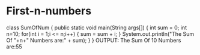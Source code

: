 # First-n-numbers
 class SumOfNum 
 { 
 public static void main(String args[]) 
 { 
 int sum = 0; 
 int n=10; 
 for(int i = 1;i <= n;i++) 
 { 
 sum = sum + i; 
 } 
 System.out.println("The Sum Of "+n+" Numbers are:" + sum);  } 
 } 
OUTPUT:
The Sum Of 10 Numbers are:55
